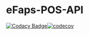 # eFaps-POS-API

[![Codacy Badge](https://api.codacy.com/project/badge/Grade/6a1b9b500f294c89a3acc1058da28498)](https://app.codacy.com/app/eFaps/eFaps-POS-API?utm_source=github.com&utm_medium=referral&utm_content=eFaps/eFaps-POS-API&utm_campaign=badger)[![codecov](https://codecov.io/gh/eFaps/eFaps-POS-API/branch/master/graph/badge.svg)](https://codecov.io/gh/eFaps/eFaps-POS-API)
